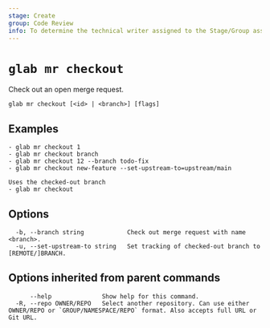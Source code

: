 ```yaml
---
stage: Create
group: Code Review
info: To determine the technical writer assigned to the Stage/Group associated with this page, see https://about.gitlab.com/handbook/product/ux/technical-writing/#assignments
---
```


<!--
This documentation is auto generated by a script.
Please do not edit this file directly. Run `make gen-docs` instead.
-->

# `glab mr checkout`

Check out an open merge request.

```plaintext
glab mr checkout [<id> | <branch>] [flags]
```

## Examples

```console
- glab mr checkout 1
- glab mr checkout branch
- glab mr checkout 12 --branch todo-fix
- glab mr checkout new-feature --set-upstream-to=upstream/main

Uses the checked-out branch
- glab mr checkout

```

## Options

```plaintext
  -b, --branch string            Check out merge request with name <branch>.
  -u, --set-upstream-to string   Set tracking of checked-out branch to [REMOTE/]BRANCH.
```

## Options inherited from parent commands

```plaintext
      --help              Show help for this command.
  -R, --repo OWNER/REPO   Select another repository. Can use either OWNER/REPO or `GROUP/NAMESPACE/REPO` format. Also accepts full URL or Git URL.
```
